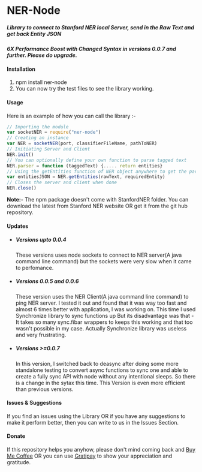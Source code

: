 <h1>NER-Node</h2>
<h5>Library to connect to Stanford NER local Server, send in the Raw Text and get back Entity JSON</h5>

<h4><i>6X Performance Boost with <strong>Changed Syntax</strong> in versions 0.0.7 and further. Please do upgrade.</i></h4>

<h4>Installation</h4>
<ol>
	<li>npm install ner-node</li>
	<li>You can now try the test files to see the library working.</li>
</ol>
<h4>Usage</h4>
<p>Here is an example of how you can call the library :-</p>

````javascript
// Importing the module
var socketNER = require("ner-node")
// Creating an instance
var NER = socketNER(port, classifierFileName, pathToNER)
// Initiating Server and Client
NER.init()
// You can optionally define your own function to parse tagged text
NER.parser = function (taggedText) {..... return entities}
// Using the getEntities function of NER object anywhere to get the parsed entities
var entitiesJSON = NER.getEntities(rawText, requiredEntity)
// Closes the server and client when done
NER.close()

````
<p>
	<strong>Note:-</strong>
	The npm package doesn't come with StanfordNER folder. You can download the latest from Stanford NER website OR get it from the git hub repository.
</p>

<h4>Updates</h4>
<ul>
	<li>
		<h5>Versions upto 0.0.4</h5>
		<p>These versions uses node sockets to connect to NER server(A java command line command) but the sockets were very slow when it came to perfomance.</p>
	</li>
	<li>
		<h5>Versions 0.0.5 and 0.0.6</h5>
		<p>These version uses the NER Client(A java command line command) to ping NER server. I tested it out and found that it was way too fast and almost 6 times better with application, I was working on. This time I used Synchronize library to sync functions up But its disadvantage was that - It takes so many sync.fibar wrappers to keeps this working and that too wasn't possible in my case. Actually Synchronize library was useless and very frustrating.</p>
	</li>
	<li>
		<h5>Versions >=0.0.7</h5>
		<p>In this version, I switched back to deasync after doing some more standalone testing to convert async functions to sync one and able to create a fully sync API with node without any intentional sleeps. So there is a change in the sytax this time. This Version is even more efficient than previous versions.</p>
	</li>
</ul>

<h4>Issues & Suggestions</h4>
<p>If you find an issues using the Library OR if you have any suggestions to make it perform better, then you can write to us in the Issues Section.</p>

<h4>Donate</h4>
<p>If this repository helps you anyhow, please don't mind coming back and 
	<a href="https://www.paypal.com/cgi-bin/webscr?cmd=_s-xclick&hosted_button_id=F3QQCWFPWHBYE" target="_blank">Buy Me Coffee</a>
OR you can use 
	<a href="https://gratipay.com/~xcelancer/" target="_blank">Gratipay</a>
to show your appreciation and gratitude.
</p>